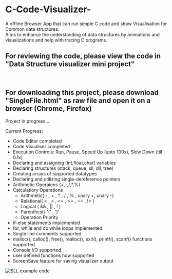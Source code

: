 # C-Code-Visualizer-
A offline Browser App that can run simple C code and show Visualisation for Common data structures.<br/>
Aims to enhance the understanding of data structures by animations and visualizations and help with tracing C programs. 


<b><h2>For reviewing the code, please view the code in "Data Structure visualizer mini project"</h2><br/>
<h2>For downloading this project, please download "SingleFile.html" as raw file and open it on a browser (Chrome, Firefox)</h2></b>

Project in progress....

Current Progress:
- Code Editor completed
- Code Visualiser completed
- Execution Controls: Run, Pause, Speed Up (upto 100x), Slow Down (till 0.1x) 
- Declaring and assigning [int,float,char] variables
- Declaring structures (stack, queue, sll, dll, tree)
- Creating arrays of supported datatypes
- Declaring and utilizing single-dereference pointers
- Arithmetic Operaions (+,-,/,*,%)
- Calculatiory Operations
  - Arithmetic( - , + , * , / , % , unary +, unary -)
  - Relational( < , > , <= , >= , == , != )
  - Logical ( && , || , ! )
  - Parenthesis '(' , ')'
  - Operation Priority
- if-else statements implemented
- for, while and do while loops implemented
- Single line comments supported
- malloc(), calloc(), free(), realloc(), exit(), printf(), scanf() functions supported
- Console I/O supported
- user defined functions now supported
- ScreenSave feature for saving visualizer output

![SLL example code](https://i.imgur.com/i7J6w7z.png)
